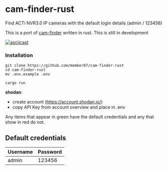 # cam-finder-rust
Find ACTi NVR3.0 IP cameras with the default login details (admin / 123456) 

This is a port of [cam-finder](https://github.com/member87/cam-finder) written in rust. This is still in development

[![asciicast](https://asciinema.org/a/517318.svg)](https://asciinema.org/a/517318)


### Installation



```shell
git clone https://github.com/member87/cam-finder-rust
cd cam-finder-rust
mv .env.example .env

cargo run
```
  
**shodan**:
  - create account (https://account.shodan.io/)
  - copy API Key from account overview and place in .env
  
  
Any items that appear in green have the default credentials and any that show in red do not.


## Default credentials
| Username      | Password |
| -----------   | ----------- |
| admin         | 123456       |
